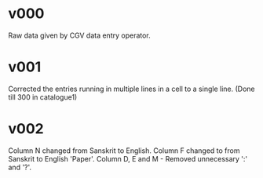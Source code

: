 # v000

Raw data given by CGV data entry operator.

# v001

Corrected the entries running in multiple lines in a cell to a single line. (Done till 300 in catalogue1)

# v002

Column N changed from Sanskrit to English.
Column F changed to from Sanskrit to English 'Paper'.
Column D, E and M - Removed unnecessary ':' and '?'.